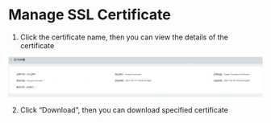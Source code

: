 #  Manage SSL Certificate

1. Click the certificate name, then you can view the details of the certificate

![image.png](https://github.com/jdcloudcom/cn/blob/edit/image/SSL-Certification/6.png)

2. Click “Download”, then you can download specified certificate
